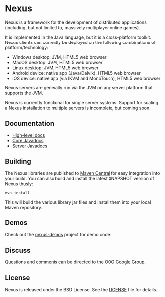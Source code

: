 # Nexus

Nexus is a framework for the development of distributed applications (including, but not limited
to, massively multiplayer online games).

It is implemented in the Java language, but it is a cross-platform toolkit. Nexus clients can
currently be deployed on the following combinations of platform/technology:

  * Windows desktop: JVM, HTML5 web browser
  * MacOS desktop: JVM, HTML5 web browser
  * Linux desktop: JVM, HTML5 web browser
  * Android device: native app (Java/Dalvik), HTML5 web browser
  * iOS device: native app (via IKVM and MonoTouch), HTML5 web browser

Nexus servers are generally run via the JVM on any server platform that supports the JVM.

Nexus is currently functional for single server systems. Support for scaling a Nexus installation
to multiple servers is incomplete, but coming soon.

## Documentation

  * [High-level docs](https://github.com/threerings/nexus/wiki)
  * [Core Javadocs](http://threerings.github.io/nexus/javadoc/core/)
  * [Server Javadocs](http://threerings.github.io/nexus/javadoc/server/)

## Building

The Nexus libraries are published to [Maven Central] for easy integration into your build. You can
also build and install the latest SNAPSHOT version of Nexus thusly:

    mvn install

This will build the various library jar files and install them into your local Maven repository.

## Demos

Check out the [nexus-demos] project for demo code.

## Discuss

Questions and comments can be directed to the [OOO Google Group].

## License

Nexus is released under the BSD License. See the [LICENSE] file for details.

[nexus-demos]: https://github.com/threerings/nexus-demos
[OOO Google Group]: http://groups.google.com/group/ooo-libs
[LICENSE]: https://github.com/threerings/nexus/blob/master/LICENSE
[Maven Central]: http://repo2.maven.org/maven2/com/threerings/nexus/

